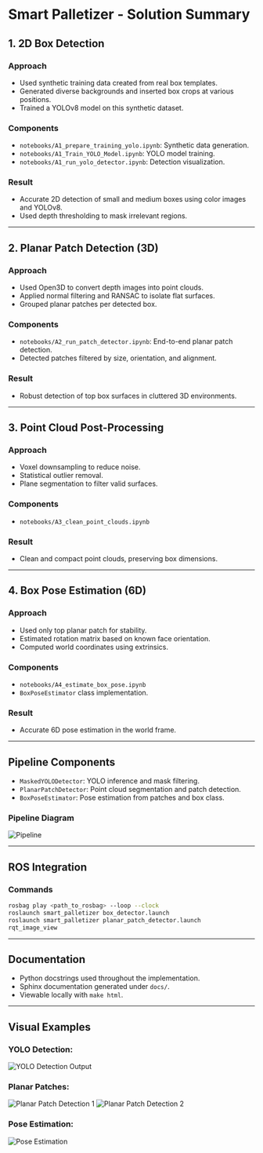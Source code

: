# Smart Palletizer - Solution Summary

## 1. 2D Box Detection

### Approach
- Used synthetic training data created from real box templates.
- Generated diverse backgrounds and inserted box crops at various positions.
- Trained a YOLOv8 model on this synthetic dataset.

### Components
- `notebooks/A1_prepare_training_yolo.ipynb`: Synthetic data generation.
- `notebooks/A1_Train_YOLO_Model.ipynb`: YOLO model training.
- `notebooks/A1_run_yolo_detector.ipynb`: Detection visualization.

### Result
- Accurate 2D detection of small and medium boxes using color images and YOLOv8.
- Used depth thresholding to mask irrelevant regions.

---

## 2. Planar Patch Detection (3D)

### Approach
- Used Open3D to convert depth images into point clouds.
- Applied normal filtering and RANSAC to isolate flat surfaces.
- Grouped planar patches per detected box.

### Components
- `notebooks/A2_run_patch_detector.ipynb`: End-to-end planar patch detection.
- Detected patches filtered by size, orientation, and alignment.

### Result
- Robust detection of top box surfaces in cluttered 3D environments.

---

## 3. Point Cloud Post-Processing

### Approach
- Voxel downsampling to reduce noise.
- Statistical outlier removal.
- Plane segmentation to filter valid surfaces.

### Components
- `notebooks/A3_clean_point_clouds.ipynb`

### Result
- Clean and compact point clouds, preserving box dimensions.

---

## 4. Box Pose Estimation (6D)

### Approach
- Used only top planar patch for stability.
- Estimated rotation matrix based on known face orientation.
- Computed world coordinates using extrinsics.

### Components
- `notebooks/A4_estimate_box_pose.ipynb`
- `BoxPoseEstimator` class implementation.

### Result
- Accurate 6D pose estimation in the world frame.

---

## Pipeline Components

- `MaskedYOLODetector`: YOLO inference and mask filtering.
- `PlanarPatchDetector`: Point cloud segmentation and patch detection.
- `BoxPoseEstimator`: Pose estimation from patches and box class.

### Pipeline Diagram
![Pipeline](docs/imgs/pipeline.png)

---

## ROS Integration

### Commands
```bash
rosbag play <path_to_rosbag> --loop --clock
roslaunch smart_palletizer box_detector.launch
roslaunch smart_palletizer planar_patch_detector.launch
rqt_image_view
```

---

## Documentation

- Python docstrings used throughout the implementation.
- Sphinx documentation generated under `docs/`.
- Viewable locally with `make html`.

---

## Visual Examples

### YOLO Detection:
![YOLO Detection Output](docs/imgs/yolo_detection.png)

### Planar Patches:
![Planar Patch Detection 1](docs/imgs/planar1.png)
![Planar Patch Detection 2](docs/imgs/planar2.png)

### Pose Estimation:
![Pose Estimation](docs/imgs/rotation_estimation.png)

